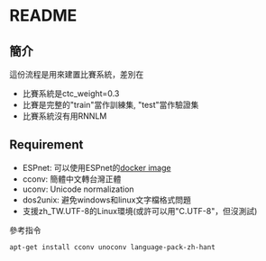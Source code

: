 # README
## 簡介
這份流程是用來建置比賽系統，差別在
 * 比賽系統是ctc_weight=0.3
 * 比賽是完整的"train"當作訓練集, "test"當作驗證集
 * 比賽系統沒有用RNNLM
## Requirement
 * ESPnet: 可以使用ESPnet的[docker image](https://github.com/espnet/espnet/blob/master/docker/README.md)
 * cconv: 簡體中文轉台灣正體
 * uconv: Unicode normalization
 * dos2unix: 避免windows和linux文字檔格式問題
 * 支援zh_TW.UTF-8的Linux環境(或許可以用"C.UTF-8"，但沒測試)

參考指令

`apt-get install cconv unoconv language-pack-zh-hant`
